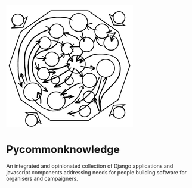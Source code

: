 ![Logo](./logo.png)

# Pycommonknowledge

An integrated and opinionated collection of Django applications and javascript components addressing needs for people building software for organisers and campaigners.

